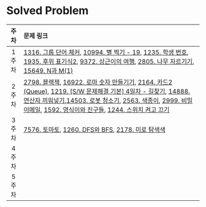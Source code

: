 # Solved Problem

| 주차  | 문제 링크                                       |
| :---: | :---------------------------------------------- |
| 1주차 | [1316. 그룹 단어 체커](https://www.acmicpc.net/problem/1316), [10994. 별 찍기 - 19](https://www.acmicpc.net/problem/10994), [1235. 학생 번호](https://www.acmicpc.net/problem/1235), [1935. 후위 표기식2](https://www.acmicpc.net/problem/1935), [9372. 상근이의 여행](https://www.acmicpc.net/problem/9372), [2805. 나무 자르기기](https://www.acmicpc.net/problem/2805), [15649. N과 M(1)](https://www.acmicpc.net/problem/15649) |
| 2주차 |[2798. 블랙잭](https://www.acmicpc.net/problem/2798), [16922. 로마 숫자 만들기기](https://www.acmicpc.net/problem/16922), [2164. 카드2 (Queue)](https://www.acmicpc.net/problem/2164), [1219. [S/W 문제해결 기본] 4일차 - 길찾기](https://swexpertacademy.com/main/code/problem/problemDetail.do?contestProbId=AV14geLqABQCFAYD), [14888. 연산자 끼워넣기](https://www.acmicpc.net/problem/14888),[14503. 로봇 청소기](https://www.acmicpc.net/problem/14503), [2563. 색종이](https://www.acmicpc.net/problem/2563), [2999. 비밀 이메일](https://www.acmicpc.net/problem/2999), [1592. 영식이와 친구들](https://www.acmicpc.net/problem/1592), [1244. 스위치 켜고 끄기](https://www.acmicpc.net/problem/1244)                                        |
| 3주차 |[7576. 토마토](https://www.acmicpc.net/problem/7576), [1260. DFS와 BFS](https://www.acmicpc.net/problem/1260), [2178. 미로 탐색색](https://www.acmicpc.net/problem/2178)                                                |
| 4주차 |                                                |
| 5주차 |                                                |